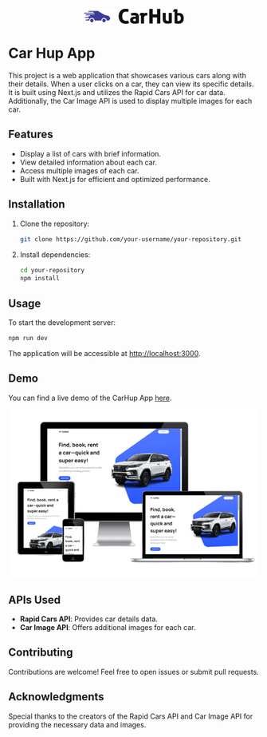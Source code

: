 <p align="center">
  <img width="200" src="./public/logo.svg">
</p>


# Car Hup App 

This project is a web application that showcases various cars along with their details. When a user clicks on a car, they can view its specific details. It is built using Next.js and utilizes the Rapid Cars API for car data. Additionally, the Car Image API is used to display multiple images for each car.

## Features

- Display a list of cars with brief information.
- View detailed information about each car.
- Access multiple images of each car.
- Built with Next.js for efficient and optimized performance.

## Installation

1. Clone the repository:

    ```bash
    git clone https://github.com/your-username/your-repository.git
    ```

2. Install dependencies:

    ```bash
    cd your-repository
    npm install
    ```

## Usage

To start the development server:

```bash
npm run dev
```

The application will be accessible at [http://localhost:3000](http://localhost:3000).



## Demo

You can find a live demo of the CarHup App [here](https://car-hup.netlify.app/).


<p align="center">
  <img  src="./public/carhup.png">
</p>



## APIs Used

- **Rapid Cars API**: Provides car details data.
- **Car Image API**: Offers additional images for each car.

## Contributing

Contributions are welcome! Feel free to open issues or submit pull requests.


## Acknowledgments

Special thanks to the creators of the Rapid Cars API and Car Image API for providing the necessary data and images.
